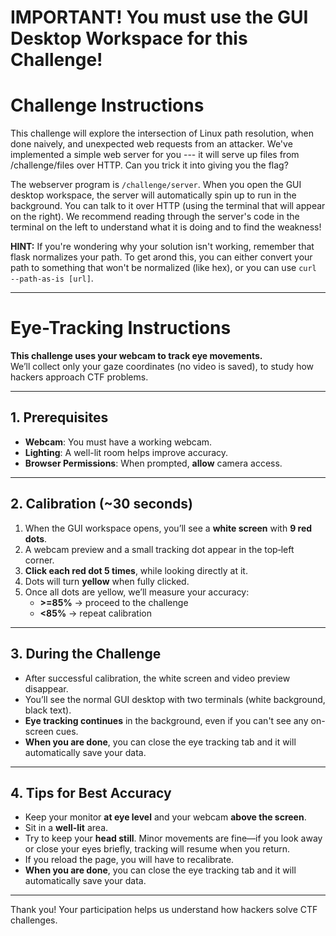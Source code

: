 # IMPORTANT! You must use the GUI Desktop Workspace for this Challenge!

# Challenge Instructions

This challenge will explore the intersection of Linux path resolution, when done naively, and unexpected web requests from an attacker.
We've implemented a simple web server for you --- it will serve up files from /challenge/files over HTTP.
Can you trick it into giving you the flag?

The webserver program is `/challenge/server`.
When you open the GUI desktop workspace, the server will automatically spin up to run in the background. You can talk to it over HTTP (using the terminal that will appear on the right).
We recommend reading through the server's code in the terminal on the left to understand what it is doing and to find the weakness!

**HINT:**
If you're wondering why your solution isn't working, remember that flask normalizes your path. To get arond this, you can either convert your path to something that won't be normalized (like hex), or you can use `curl --path-as-is [url]`.



----

# Eye-Tracking Instructions

**This challenge uses your webcam to track eye movements.**  
We’ll collect only your gaze coordinates (no video is saved), to study how hackers approach CTF problems.

---

## 1. Prerequisites

- **Webcam**: You must have a working webcam.  
- **Lighting**: A well-lit room helps improve accuracy.  
- **Browser Permissions**: When prompted, **allow** camera access.  

---

## 2. Calibration (~30 seconds)

1. When the GUI workspace opens, you’ll see a **white screen** with **9 red dots**.  
2. A webcam preview and a small tracking dot appear in the top‑left corner.  
3. **Click each red dot 5 times**, while looking directly at it.  
4. Dots will turn **yellow** when fully clicked.  
5. Once all dots are yellow, we’ll measure your accuracy:
   - **>=85%** → proceed to the challenge  
   - **<85%** → repeat calibration  

---

## 3. During the Challenge

- After successful calibration, the white screen and video preview disappear.  
- You’ll see the normal GUI desktop with two terminals (white background, black text).  
- **Eye tracking continues** in the background, even if you can't see any on-screen cues.  
- **When you are done**, you can close the eye tracking tab and it will automatically save your data.

---

## 4. Tips for Best Accuracy

- Keep your monitor **at eye level** and your webcam **above the screen**.  
- Sit in a **well-lit** area.  
- Try to keep your **head still**. Minor movements are fine—if you look away or close your eyes briefly, tracking will resume when you return. 
- If you reload the page, you will have to recalibrate. 
- **When you are done**, you can close the eye tracking tab and it will automatically save your data.

---

Thank you! Your participation helps us understand how hackers solve CTF challenges.

<!-- Hidden until there's something to say -->
<div id="challenge-notice" style="display:none;"></div>


<script>
    const wallClockStart = Date.now(); // milliseconds since Unix epoch
    const perfStart = performance.now(); // milliseconds since page load
</script>


<script src="https://webgazer.cs.brown.edu/webgazer.js" type="text/javascript"></script>




        
<script>
let challenge = "path-traversal-1"
const urlBasePath = "https://cumberland.isis.vanderbilt.edu/skyler/"
// Global queue to store recent gaze points.
let gazeQueue = [];
//let started = false;


// Simple modal helper (replace with your own UI if desired)
function showBlockingMessage(msg) {
  // If already exists, update text
  let modal = document.getElementById('survey-check-modal');
  if (!modal) {
    modal = document.createElement('div');
    modal.id = 'survey-check-modal';
    Object.assign(modal.style, {
      position: 'fixed',
      top: '0',
      left: '0',
      width: '100%',
      height: '100%',
      background: 'rgba(0,0,0,0.6)',
      color: 'white',
      display: 'flex',
      flexDirection: 'column',
      justifyContent: 'center',
      alignItems: 'center',
      zIndex: 99999,
      padding: '1rem',
      boxSizing: 'border-box',
      fontSize: '1.2rem',
    });
    const text = document.createElement('div');
    text.id = 'survey-check-text';
    text.style.marginBottom = '1rem';
    modal.appendChild(text);
    const btn = document.createElement('button');
    btn.textContent = 'Retry check';
    Object.assign(btn.style, {
      padding: '0.75rem 1.5rem',
      fontSize: '1rem',
      cursor: 'pointer',
      borderRadius: '5px',
      border: 'none',
    });
    btn.addEventListener('click', () => {
      // trigger a manual retry by dispatching custom event
      window.dispatchEvent(new Event('surveyCheckRetry'));
    });
    modal.appendChild(btn);
    document.body.appendChild(modal);
  }
  document.getElementById('survey-check-text').textContent = msg;
  modal.style.display = 'flex';
}

function hideBlockingMessage() {
  const modal = document.getElementById('survey-check-modal');
  if (modal) modal.style.display = 'none';
}

async function ensureSurveyCompleted(userId) {
  const endpoint = `${urlBasePath}check_survey.php?userId=${encodeURIComponent(userId)}`;
  let version = null;
  let abortController = null;
  let stopped = false;

  // Clean up if user leaves
  const cleanup = () => {
    stopped = true;
    if (abortController) abortController.abort();
  };
  window.addEventListener('beforeunload', cleanup);
  document.addEventListener('visibilitychange', () => {
    if (document.hidden) cleanup();
  });

  // Helper to perform one check
  const doCheck = async () => {
    if (stopped) return null;
    abortController = new AbortController();
    try {
      const resp = await fetch(endpoint, {
        cache: 'no-store',
        signal: abortController.signal,
      });
      if (!resp.ok) throw new Error('network error');
      const data = await resp.json();
      if (data.filled) {
        const assignedVersion = data.version; // 1..4
        const expectedChallenge = `path-traversal-${assignedVersion}`;
        if (challenge !== expectedChallenge) {
          showBlockingMessage(
            `You are assigned version ${assignedVersion} of the path traversal challenge ` +
            `(expected: ${expectedChallenge}), but this page is "${challenge}". ` +
            `Please navigate to your assigned version before proceeding.`
          );
          return null;
        }
        // correct version
        hideBlockingMessage();
        return assignedVersion;
      } else {
        showBlockingMessage(
          'We could not find your survey submission. You must complete the survey via the Eye Tracking Dojo link before proceeding.'
        );
        return null;
      }
    } catch (err) {
      if (stopped) return null;
      console.warn('Survey check error:', err);
      showBlockingMessage('Error verifying your survey completion. Click "Retry check" to try again.');
      return null;
    }
  };

  // Initial check
  version = await doCheck();
  // If not done, listen for manual retry or poll every 2s
  while (!version && !stopped) {
    // Wait for either retry event or timeout
    await Promise.race([
      new Promise(r => {
        const listener = () => {
          window.removeEventListener('surveyCheckRetry', listener);
          r();
        };
        window.addEventListener('surveyCheckRetry', listener);
      }),
      new Promise(r => setTimeout(r, 2000)),
    ]);
    version = await doCheck();
  }

  // cleanup listeners
  window.removeEventListener('beforeunload', cleanup);
  return version;
}

// Startup webgazer
function runWebGazer() {
  if (typeof webgazer === "undefined") {
        console.log("WebGazer not available yet. Retrying...");
        return;
    }


  // 1) Detect prior calibration
  const calibrated = localStorage.getItem('webgazerCalibrated') === 'true';
  var cam = localStorage.getItem('cam');
  
  
  if (!calibrated){
    webgazer.clearData();     // only wipe data if NOT already calibrated
  }
  
  if (!cam) {
      navigator.mediaDevices.enumerateDevices().then(devices => {
        const videoDevices = devices.filter(d => d.kind === 'videoinput');
        if (videoDevices.length > 0) {
          cam = videoDevices[0].deviceId;
          localStorage.setItem('cam', cam);

          webgazer.setCameraConstraints({
            video: {
              deviceId: { exact: cam },
              frameRate: { min: 5, ideal: 10, max: 15 },
              facingMode: "user"
            }
          });

          // Optionally: start WebGazer here too
          webgazer.begin();
        } else {
          console.warn("No video input devices found.");
        }
      }).catch(err => {
        console.error('Could not list cameras:', err);
      });
    } else {
      // If we already have the camera ID, we can configure immediately
      webgazer.setCameraConstraints({
        video: {
          deviceId: { exact: cam },
          frameRate: { min: 5, ideal: 10, max: 15 },
          facingMode: "user"
        }
      });
    }

  // 2) Tell WebGazer to persist/load its model
  webgazer
    .saveDataAcrossSessions(true)
    .setRegression('ridge')        // Use ridge regression model for accuracy
        .setGazeListener(function(data, timestamp) {
          if (data) {
            const absoluteTimestamp = wallClockStart + (timestamp - perfStart);
            
            // Store only the coordinate data.
            gazeQueue.push({ x: data.x, y:data.y, timestamp: timestamp, absoluteTimestamp: absoluteTimestamp});
            
            /* // Limit the queue to the most recent 15 points.
            if (gazeQueue.length > 15) {
                gazeQueue.shift();
            }
            */
            //console.log(`Gaze data: ${JSON.stringify(data)} at ${timestamp}`);
          }
        })
        .begin(); // Start tracking
    
    if (!calibrated){
        webgazer.showVideoPreview(true) // Show webcam preview
            .showPredictionPoints(true) // Show tracking points
            .applyKalmanFilter(true); // Smooth tracking data
    } else {
        webgazer.showVideoPreview(false) // Show webcam preview
            .showPredictionPoints(false) // Show tracking points
            .showFaceOverlay(false)      // hides the face-detection box
            .showFaceFeedbackBox(false) // hides the “keep your head centered” box
            .applyKalmanFilter(true); // Smooth tracking data
    }
    

    // Fix problem where webgazer doesnt see clicks inside the div. 
    // This enables it to continuously calibrate throughtout the challenge.
    const wgHandler = webgazer._clickListener || webgazer.params?.clickListener;
    if (wgHandler) {
        document.removeEventListener('click', wgHandler);
        // true = capture phase
        document.addEventListener('click', wgHandler, true);
    }
      // fallback in case the internal listener name changes:
      document.addEventListener('mousedown', e => {
        if (typeof webgazer.recordScreenPosition === 'function') {
          webgazer.recordScreenPosition(e.clientX, e.clientY);
        }
    }, true);
    
  if (calibrated) {
    console.log('WebGazer resumed with saved calibration – skipping UI.');
  } else {
    console.log('WebGazer started fresh – showing calibration UI.');
    setupCalibration();           // start calibration
  }
}
    
    
// Define positions for a 3x3 grid of calibration points.
const outerPositions = [
  { id: 'Pt1', top: '10%', left: '10%' },
  { id: 'Pt2', top: '10%', left: '50%' },
  { id: 'Pt3', top: '10%', left: '90%' },
  { id: 'Pt4', top: '50%', left: '10%' },
  /* skip Pt5 here */
  { id: 'Pt6', top: '50%', left: '90%' },
  { id: 'Pt7', top: '90%', left: '10%' },
  { id: 'Pt8', top: '90%', left: '50%' },
  { id: 'Pt9', top: '90%', left: '90%' }
];

const centerPosition = { id: 'Pt5', top: '50%', left: '50%' };   
    
    
// --- Calibration UI Creation and Styling ---
// Create calibration dots dynamically if they aren’t already on the page.
function createCalibrationPoints() {
  if (document.querySelector('.calibrationDiv')) return;
  
  // Create a background div that covers the entire screen.
  let backgroundDiv = document.createElement('div');
  backgroundDiv.className = 'calibrationBackground';
  backgroundDiv.style.position = 'fixed';
  backgroundDiv.style.top = '0';
  backgroundDiv.style.left = '0';
  backgroundDiv.style.width = '100%';
  backgroundDiv.style.height = '100%';
  backgroundDiv.style.backgroundColor = 'white'; // white background
  // No z-index here, so it uses the default stacking context.

  // Append the background first.
  document.body.appendChild(backgroundDiv);

  let calibrationDiv = document.createElement('div');
  calibrationDiv.className = 'calibrationDiv';
  calibrationDiv.style.position = 'fixed';
  calibrationDiv.style.top = '0';
  calibrationDiv.style.left = '0';
  calibrationDiv.style.width = '100%';
  calibrationDiv.style.height = '100%';
  calibrationDiv.style.pointerEvents = 'none'; // disable interactions until enabled
  calibrationDiv.style.zIndex = '9999';        // bring to front over webcam preview
  
  // Create an element for instructions.
  let instructionText = document.createElement('div');
  instructionText.className = 'calibrationInstruction';
  instructionText.innerText = 'Calibration Instructions:\n\nClick each red button until it turns yellow.\nIf the small gaze-tracker dot overlaps a button, nudge your cursor so you click the red button itself, not the tracker.';
  instructionText.style.position = 'absolute';
  instructionText.style.top = '10%';
  instructionText.style.left = '50%';
  instructionText.style.transform = 'translateX(-50%)';
  instructionText.style.fontSize = '24px';
  instructionText.style.fontWeight = 'bold';
  instructionText.style.color = 'black';
  // Append the instruction text to the overlay.
  calibrationDiv.appendChild(instructionText);
  
  const label = document.createElement('label');
    label.innerText = 'Choose camera: ';
    label.style.position = 'absolute';
    label.style.top      = '40%';
    label.style.left     = '50%';
    label.style.transform= 'translateX(-50%)';
    label.style.fontSize = '18px';
    label.style.color    = 'black';

    const select = document.createElement('select');
    select.id = 'cameraSelect';
    select.style.marginLeft = '8px';
    label.appendChild(select);
    calibrationDiv.appendChild(label);

    // Populate cameras
    navigator.mediaDevices.enumerateDevices()
      .then(devices => {
        const cams = devices.filter(d => d.kind === 'videoinput');
        cams.forEach((cam, i) => {
          const opt = document.createElement('option');
          opt.value = cam.deviceId;
          opt.text  = cam.label || `Camera ${i+1}`;
          select.appendChild(opt);
        });
      })
      .catch(err => console.error('Could not list cameras:', err));
  

  // create only the 8 outer buttons:
  outerPositions.forEach(pos => {
    let btn = document.createElement('button');
    btn.className = 'Calibration';
    btn.id = pos.id;
    Object.assign(btn.style, {
      position: 'absolute',
      top: pos.top,
      left: pos.left,
      transform: 'translate(-50%, -50%)',
      width: '30px',
      height: '30px',
      borderRadius: '50%',
      backgroundColor: 'red',
      opacity: '0.6',
      pointerEvents: 'auto'
    });
    calibrationDiv.appendChild(btn);
  });

  document.body.appendChild(calibrationDiv);
  
  
  document.getElementById('cameraSelect').addEventListener('change', async e => {
      const deviceId = e.target.value;
      console.log('Switching to camera', deviceId);
      
      webgazer.end();

      // 1) Stop & clear WebGazer’s model
      webgazer.clearData();

      // 2) Tell it to open exactly that camera
      webgazer.setCameraConstraints({
        video: {
          deviceId: { exact: cam },
          frameRate: { min: 15, ideal: 20, max: 25 },
          facingMode: "user"
        }
      });
      
      localStorage.setItem('cam', deviceId);

      // 3) Restart tracking (reload any saved model)
      await webgazer
        .saveDataAcrossSessions(true)
        .setRegression('ridge')        // Use ridge regression model for accuracy
            .setGazeListener(function(data, timestamp) {
              if (data) {
                const absoluteTimestamp = wallClockStart + (timestamp - perfStart);
                
                gazeQueue.push({ x: data.x, y:data.y, timestamp: timestamp, absoluteTimestamp: absoluteTimestamp});

              }
            })
            .begin(); // Start tracking

      webgazer
        .showVideoPreview(true)
        .showPredictionPoints(true)
        .applyKalmanFilter(true);
  });
}

function createCenterButton() {
  // only if it doesn’t already exist:
  if (document.getElementById(centerPosition.id)) return;

  let pos = centerPosition;
  let btn = document.createElement('button');
  btn.className = 'Calibration';
  btn.id = pos.id;
  Object.assign(btn.style, {
    position: 'absolute',
    top: pos.top,
    left: pos.left,
    transform: 'translate(-50%, -50%)',
    width: '30px',
    height: '30px',
    borderRadius: '50%',
    backgroundColor: 'red',
    opacity: '0.6',
    pointerEvents: 'auto'
  });
  document.querySelector('.calibrationDiv').appendChild(btn);
  btn.addEventListener('click', calibrationClickHandler);
}

// --- Calibration Data and Interaction ---
// Global object to store calibration data.
let calibrationData = {}; // e.g., { Pt1: { clickCount: 0, gazeSamples: [] }, ... }
const REQUIRED_CLICKS = 5;

// Handler for calibration dot clicks.
function calibrationClickHandler(event) {
  let id = event.target.id;
  if (!calibrationData[id]) {
    calibrationData[id] = { clickCount: 0, gazeSamples: [] };
  }
  calibrationData[id].clickCount++;
  let gazeData = webgazer.getCurrentPrediction();
  if (gazeData) calibrationData[id].gazeSamples.push({ x: gazeData.x, y: gazeData.y });

  // Update opacity & disable
  event.target.style.opacity = Math.min(1, 0.6 + 0.08 * calibrationData[id].clickCount);
  if (calibrationData[id].clickCount >= REQUIRED_CLICKS) {
    event.target.style.backgroundColor = 'yellow';
    event.target.disabled = true;
  }

  // **Step A**: if all *outer* buttons done, show center:
  const allOuterDone = outerPositions.every(p => {
    return calibrationData[p.id] && calibrationData[p.id].clickCount >= REQUIRED_CLICKS;
  });
  if (allOuterDone) {
    createCenterButton();
  }

  // **Step B**: only when the *center* button itself has 5 clicks, proceed:
  if (id === centerPosition.id && calibrationData[id].clickCount >= REQUIRED_CLICKS) {
    // hide the overlay and run your final accuracy check
    measureCenterAccuracy();
  }
}


// Reset calibration data and restore calibration dot appearance.
function ClearCalibration(){
  calibrationData = {};
  webgazer.clearData(); // clear internal model
  document.querySelectorAll('.Calibration').forEach(btn => {
    btn.disabled = false;
    btn.style.backgroundColor = 'red';
    btn.style.opacity = '0.6'; // reset to initial opacity
  });
}

// Setup calibration UI and attach event listeners.
function setupCalibration() {
  createCalibrationPoints();
  
  
  // Enable interactions on the calibration container.
  let calibDiv = document.querySelector('.calibrationDiv');
  calibDiv.style.pointerEvents = 'auto';
  calibDiv.style.zIndex = '9999';
  
  document.querySelectorAll('.Calibration').forEach(btn => {
    btn.addEventListener('click', calibrationClickHandler);
  });
}

function measureCenterAccuracy() {
  // Clear any old data in the gazeQueue.
  //gazeQueue = [];
  
  // Create a center dot element.
  let centerDot = document.createElement('div');
  centerDot.id = 'centerDot';
  centerDot.style.position = 'fixed';
  centerDot.style.width = '20px';
  centerDot.style.height = '20px';
  centerDot.style.backgroundColor = 'blue';
  centerDot.style.borderRadius = '50%';
  centerDot.style.top = '50%';
  centerDot.style.left = '50%';
  centerDot.style.transform = 'translate(-50%, -50%)';
  centerDot.style.zIndex = '10000';
  document.body.appendChild(centerDot);

  // Instruct the user.
  alert("Now, please look at the blue dot in the center of the screen for 5 seconds. We will use this to measure calibration accuracy.");

  // Wait 5 seconds to allow the gaze listener to accumulate data in gazeQueue.
  setTimeout(() => {
    document.body.removeChild(centerDot);

    // Take a snapshot of the current gazeQueue.
    let snapshot = JSON.parse(JSON.stringify(gazeQueue.slice(-15)));; // copy last 15 elements
    console.log("Snapshot of gaze data:", snapshot);

    // Define the center coordinates.
    let centerX = window.innerWidth / 2;
    let centerY = window.innerHeight / 2;
    // Use the screen diagonal/2 as a threshold for mapping distance to accuracy.
    let threshold = Math.sqrt(window.innerWidth ** 2 + window.innerHeight ** 2) / 2;
    
    // Compute a precision percentage for each sample.
    let precisionPercentages = snapshot.map(sample => {
      let dx = centerX - sample.x;
      let dy = centerY - sample.y;
      let distance = Math.sqrt(dx * dx + dy * dy);
      let precision = (distance <= threshold)
        ? 100 - (distance / threshold * 100)
        : 0;
      return precision;
    });

    // Average the precision percentages.
    let overallPrecision = precisionPercentages.reduce((sum, p) => sum + p, 0) / precisionPercentages.length;
    overallPrecision = Math.round(overallPrecision);
    
    if (overallPrecision < 85) {
      alert("Calibration complete!\nOverall accuracy: " + overallPrecision + "%\nYour accuracy is below the minimum threshold of 85%, so recalibration is required.");
      ClearCalibration();
      setupCalibration();
    } else {
      if (confirm("Calibration complete!\nOverall accuracy: " + overallPrecision + "%\nDo you want to move on? Please select cancel if you want to calibrate again.")) {
        const calibDiv = document.querySelector('.calibrationDiv');
        if (calibDiv) {
          calibDiv.style.display = 'none';
        }
        
        const backgroundDiv = document.querySelector('.calibrationBackground');
        if (backgroundDiv) {
          backgroundDiv.remove();
        }
        
        webgazer.showVideoPreview(false) // remove webcam preview
            .showPredictionPoints(false) // remove tracking points
            .showFaceOverlay(false)      
            .showFaceFeedbackBox(false)
            .saveDataAcrossSessions(true); 
            
        const videoEl = document.getElementById('webgazerVideoContainer');
        if (videoEl && videoEl.parentNode) {
          videoEl.parentNode.removeChild(videoEl);
        }
        localStorage.setItem('webgazerCalibrated', 'true');
        window.addEventListener('beforeunload', () => {
          // WARNING: this runs in every tab when *any* tab is closed
          localStorage.clear();
        });
        gazeQueue = [];
      } else {
        ClearCalibration();
        setupCalibration();
      }
    }

  }, 5000);
}
</script>




<!-- Optional: render real markdown if available; otherwise we fall back to plain text -->
<script src="https://cdn.jsdelivr.net/npm/marked/marked.min.js"></script>

<script>
(() => {
  const noticeEl = document.getElementById('challenge-notice');

  function renderMD(md) {
    if (window.marked?.parse) {
      noticeEl.innerHTML = marked.parse(md);
    } else {
      // Plain text fallback if "marked" isn't available
      noticeEl.textContent = md;
    }
    noticeEl.style.display = '';
  }

  function clearNotice() {
    noticeEl.innerHTML = '';
    noticeEl.style.display = 'none';
  }

  async function ensureSurveyPreview(userId, {
    urlBasePath = window.urlBasePath,
    expectedChallenge = window.challenge,        // e.g., "path-traversal-2"
    pollEveryMs = 2000,
    enablePolling = true
  } = {}) {
    let abortController = null;
    let stopped = false;

    const cleanup = () => {
      stopped = true;
      if (abortController) abortController.abort();
    };
    window.addEventListener('beforeunload', cleanup);
    document.addEventListener('visibilitychange', () => {
      if (document.hidden) cleanup();
    });

    const endpoint = `${urlBasePath}check_survey.php?userId=${encodeURIComponent(userId)}`;

    const showRetry = () => {
      const btn = noticeEl.querySelector('#retry-check');
      btn?.addEventListener('click', () => {
        window.dispatchEvent(new Event('surveyCheckRetry'));
      });
    };

    const doCheck = async () => {
      if (stopped) return null;
      abortController = new AbortController();
      try {
        const resp = await fetch(endpoint, { cache: 'no-store', signal: abortController.signal });
        if (!resp.ok) throw new Error('network error');
        const data = await resp.json();

        if (!data.filled) {
          renderMD([
            '### Heads up',
            '',
            'We could not find your survey submission. Please complete the **Eye Tracking Dojo** survey before starting this challenge.',
            '',
            '<button id="retry-check" type="button">Retry check</button>'
          ].join('\n'));
          showRetry();
          return null;
        }

        const assignedVersion = data.version; // 1..n
        const assignedChallenge = `path-traversal-${assignedVersion}`;

        if (expectedChallenge && expectedChallenge !== assignedChallenge) {
          renderMD([
            '### This page isn’t your assigned version',
            '',
            `- Assigned version: **${assignedVersion}**`,
            `- This page: \`${expectedChallenge}\``,
            '',
            `Open the page for \`${assignedChallenge}\` instead.`,
            '',
            '<button id="retry-check" type="button">Retry check</button>'
          ].join('\n'));
          showRetry();
          return null;
        }

        // All good — hide any prior notice
        clearNotice();
        return assignedVersion;
      } catch (err) {
        if (stopped) return null;
        renderMD([
          '### Error verifying survey',
          '',
          'Please try again.',
          '',
          `<details><summary>Details</summary><pre>${String(err)}</pre></details>`,
          '',
          '<button id="retry-check" type="button">Retry check</button>'
        ].join('\n'));
        showRetry();
        return null;
      }
    };

    let version = await doCheck();
    while (!version && !stopped && enablePolling) {
      await Promise.race([
        new Promise(r => {
          const listener = () => { window.removeEventListener('surveyCheckRetry', listener); r(); };
          window.addEventListener('surveyCheckRetry', listener);
        }),
        new Promise(r => setTimeout(r, pollEveryMs))
      ]);
      version = await doCheck();
    }

    window.removeEventListener('beforeunload', cleanup);
    return version;
  }

  // --- Auto-run (soft check) ---
  const userId = window.userId || new URLSearchParams(location.search).get('userId');
  if (!userId) return; // Nothing to show if we can’t identify the user
  ensureSurveyPreview(userId, { expectedChallenge: window.challenge });
})();
</script>




<script src="https://cdnjs.cloudflare.com/ajax/libs/html2canvas/1.4.1/html2canvas.min.js"></script>

<script>
window.eventQueue = window.eventQueue || []; // Stores events before sending


function attachIframeListeners() {
  const iframe = document.getElementById('workspace_iframe');

  if (!iframe) {
    console.warn("Iframe not available, retrying...");
    setTimeout(attachIframeListeners, 500); // Retry after 500ms
    return;
  }

  function injectScript() {
      try {
        const iframeDoc = iframe.contentDocument || iframe.contentWindow.document;
        if (!iframeDoc) return;

        // 1. Remove any previous injection
        const old = iframeDoc.getElementById('eventForwarder');
        if (old) {
          console.log("Removing previous forwarder script");
          old.remove();
        }

        // 2. Create & tag the new script
        const script = iframeDoc.createElement("script");
        script.id = "eventForwarder";      // <-- our “handle” so we can find it later
        script.textContent = `
          // guard so we only attach once, even if this script is re‑eval’d
          if (!window._forwarderSetup) {
            window._forwarderSetup = true;

            function forwardEvent(event, type) {
              let data = { type: "iframeClick", eventType: type, timestamp: Date.now() };
              if (type === "keydown") data.key = event.key;
              else { data.x = event.clientX; data.y = event.clientY; }
              window.parent.postMessage(data, "*");
            }

            document.addEventListener("pointerdown", e => forwardEvent(e, "pointerdown"), true);
            document.addEventListener("keydown",     e => forwardEvent(e, "keydown"),     true);
          }
        `;

        // 3. Inject it
        iframeDoc.head.appendChild(script);
        console.log("Injected new forwarder script");
      } catch (err) {
        console.warn("Injection failed:", err);
      }
    }


  // Inject event listeners immediately
  //injectScript();
  iframe.addEventListener("load", injectScript);

  // Observe changes to iframe
  const observer = new MutationObserver((mutationsList, observer) => {
    for (let mutation of mutationsList) {
      if (mutation.type === "attributes" && mutation.attributeName === "src") {
        console.log("Iframe source changed. Reinjecting event listeners...");
        injectScript();
      }
    }
  });

  observer.observe(iframe, { attributes: true });
}




window.addEventListener("message", function (event) {
  if (event.data && event.data.type === "iframeClick") {
    console.log("Captured event inside iframe:", event.data);

    let eventRecord = {
      userId: init.userId,
      eventType: event.data.eventType,
      timestamp: event.data.timestamp
    };

    if (event.data.eventType === "keydown") {
      eventRecord.key = event.data.key; // Store keypress event
    } else {
      eventRecord.x = event.data.x;
      eventRecord.y = event.data.y;
    }

    // Store event in queue
    window.eventQueue.push(eventRecord);

    // Only take screenshots for mouse clicks
    /*
    if (event.data.eventType === "mousedown" || event.data.eventType === "pointerdown") {
      takeScreenshot(event.data.x, event.data.y);
    }
    */
  }
});


// Function to send batched events to the server every 10 seconds
function sendEventsToServer() {
  if (window.eventQueue.length !== 0) { // Don't send if there's nothing to send

      console.log("Sending batched events to server:", window.eventQueue);

      const formData = new URLSearchParams();
        formData.append("challenge", challenge);
        formData.append("userId", init.userId);
        formData.append("events", JSON.stringify(window.eventQueue)); // Encode JSON as a string

        fetch(`${urlBasePath}save_events.php`, {
            method: "POST",
            body: formData 
        })
        .then(response => response.json())
        .then(data => console.log("Events upload successful:", data))
        .catch(error => console.error("Error uploading events:", error));
        
        
  }
  window.eventQueue = []; // Clear queue after sending
  
  let isCalibrated = localStorage.getItem('webgazerCalibrated') === 'true';
  let started = localStorage.getItem('started') === 'true';
  
  if (typeof gazeQueue !== 'undefined' && isCalibrated && gazeQueue.length !== 0){
      console.log("Sending batched gaze data to server.");
      
      if (!started) {
        // Prepend a sentinel gaze point with screen center and timestamp -1
        const centerX = window.innerWidth / 2;
        const centerY = window.innerHeight / 2;

        gazeQueue.unshift({ x: centerX, y: centerY, timestamp: -1 });

        started = true;
        localStorage.setItem('started', 'true');
      }

      const formData = new URLSearchParams();
        formData.append("challenge", challenge);
        formData.append("userId", init.userId);
        formData.append("gazeData", JSON.stringify(gazeQueue)); // Encode JSON as a string

        fetch(`${urlBasePath}save_gaze.php`, {
            method: "POST",
            body: formData 
        })
        .then(response => response.json())
        .then(data => console.log("Gaze data upload successful:", data))
        .catch(error => console.error("Error uploading gaze data:", error));
      
      cur_gaze = gazeQueue.at(-1);
      takeScreenshot(cur_gaze.x, cur_gaze.y, false);
  } else if (!isCalibrated){
      return;
  }
  
  
  gazeQueue = [];
}

// Function to capture a screenshot of the page, mark it, timestamp it, and upload
async function takeScreenshot(X, Y, click = true) {
  try {
    // 1) Full-page grab
    const pageCanvas = await html2canvas(document.body, {
      logging: false,
      useCORS: true,
      scale: 1
    });

    // 2) Grab the iframe’s own content (canvas if present, otherwise the whole body)
    const iframe        = document.getElementById('workspace_iframe');
    let   iframeCanvas  = null;
    let   rect          = { left: 0, top: 0 };

    if (iframe) {
      rect = iframe.getBoundingClientRect();
      const iframeDoc    = iframe.contentDocument || iframe.contentWindow.document;
      const targetCanvas = iframeDoc.querySelector("canvas");

      if (targetCanvas && targetCanvas.tagName.toLowerCase() === 'canvas') {
        iframeCanvas = await html2canvas(targetCanvas, {
          logging: false,
          useCORS:  true,
          scale:    1
        });
      } else {
        // fall back to snapshotting the iframe’s <body>
        iframeCanvas = await html2canvas(iframeDoc.body, {
          logging:          false,
          useCORS:         true,
          scale:            1,
          width:            rect.width,
          height:           rect.height,
          x:                0,
          y:                0,
          windowWidth:      rect.width,
          windowHeight:     rect.height
        });
      }
    } else {
      console.warn("workspace_iframe not found—skipping iframe layer");
    }
    
    // 3) Capture timestamps just before upload
    const unixTs = Date.now();                      // ms since epoch
    const isoTs  = new Date(unixTs).toISOString();  // ISO datetime

    // 4) Composite into finalCanvas
    const finalCanvas = document.createElement("canvas");
    finalCanvas.width  = pageCanvas.width;
    finalCanvas.height = pageCanvas.height;
    const ctx = finalCanvas.getContext("2d");
    ctx.drawImage(pageCanvas, 0, 0);
    if (iframeCanvas) {
      ctx.drawImage(iframeCanvas, rect.left, rect.top);
    }

    // 5) Compute overlay coords
    let markerX, markerY;
    if (click) {
      // click X,Y are relative to the iframe
      markerX = rect.left + X;
      markerY = rect.top  + Y;
      
        // Draw the red dot
        ctx.beginPath();
        ctx.arc(markerX, markerY, 5, 0, 2 * Math.PI);
        ctx.fillStyle = "red";
        ctx.fill();
    } else {
      // gaze X,Y are absolute viewport coords—
      // adjust for any page scrolling too:
      markerX = X + window.pageXOffset;
      markerY = Y + window.pageYOffset;
    }

    

    // 6) Upload
    finalCanvas.toBlob(blob => {
      const formData = new FormData();
      formData.append("screenshot", blob, "screenshot.png");
      formData.append("X", markerX);
      formData.append("Y", markerY);
      formData.append("userId", init.userId);
      formData.append("challenge", challenge);
      formData.append("click", click);

      // New timestamp fields
      formData.append("screenshot_unix", unixTs);
      formData.append("screenshot_iso", isoTs);

      fetch(`${urlBasePath}save_screenshot.php`, {
        method: "POST",
        mode: "cors",
        body: formData
      })
      .then(r => r.json())
      .then(data => {
        console.log("Screenshot upload successful:", data);
        finalCanvas.width = finalCanvas.height = 0;
      })
      .catch(err => console.error("Error uploading screenshot:", err));
    }, "image/png");

  } catch (err) {
    console.error("Screenshot capture failed:", err);
  }
}




// Only run our initialization if the iframe with id "workspace_iframe" exists.
if (document.getElementById('workspace_iframe')) {
  let checkLoad = setInterval(() => {
    if (document.readyState === "complete") {
      clearInterval(checkLoad);
      console.log("Window fully loaded and workspace_iframe is present!");

      (async () => {
        if (typeof init === 'undefined' || !init.userId) {
          alert('Cannot determine your userId; aborting.');
          return;
        }
        const assignedVersion = await ensureSurveyCompleted(init.userId);
        if (!assignedVersion) {
          // user abandoned or tab hidden; you can choose to halt further logic here
          return;
        }
        // continue with challenge, and optionally enforce version match
      })();

      // Start WebGazer tracking.
      runWebGazer();

      // Attach iframe event listeners.
      attachIframeListeners();

      

      // After a short delay, instruct the user.
      /*
      if(localStorage.getItem('webgazerCalibrated') !== 'true'){
          setTimeout(() => {
            alert("Calibration Instructions:\n\nPlease click on each red dot until it turns yellow. This should take about 5 clicks per dot.");
          }, 2000);
      }*/

      // Start sending events periodically.
      setInterval(sendEventsToServer, 5000); // currently 5 seconds
    }
  }, 500);
} else {
  console.warn("workspace_iframe not found; skipping initialization.");
}



</script>